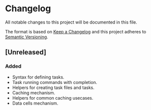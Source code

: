 # Changelog
All notable changes to this project will be documented in this file.

The format is based on [Keep a Changelog](http://keepachangelog.com/en/1.0.0/)
and this project adheres to [Semantic Versioning](http://semver.org/spec/v2.0.0.html).

## [Unreleased]
### Added
- Syntax for defining tasks.
- Task running commands with completion.
- Helpers for creating task files and tasks.
- Caching mechanism.
- Helpers for common caching usecases.
- Data cells mechanism.
